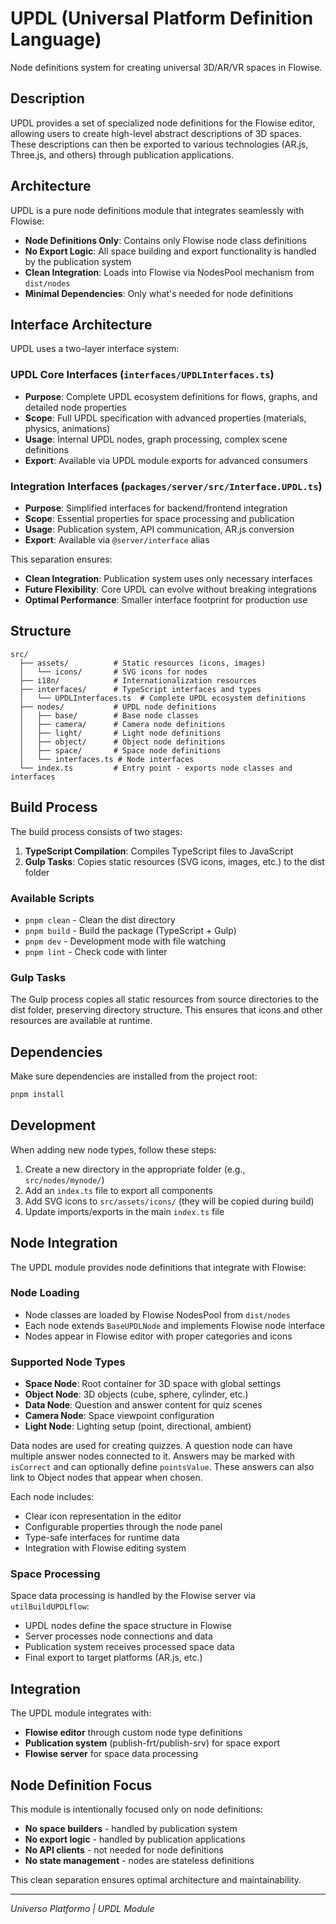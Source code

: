 # UPDL (Universal Platform Definition Language)

Node definitions system for creating universal 3D/AR/VR spaces in Flowise.

## Description

UPDL provides a set of specialized node definitions for the Flowise editor, allowing users to create high-level abstract descriptions of 3D spaces. These descriptions can then be exported to various technologies (AR.js, Three.js, and others) through publication applications.

## Architecture

UPDL is a pure node definitions module that integrates seamlessly with Flowise:

-   **Node Definitions Only**: Contains only Flowise node class definitions
-   **No Export Logic**: All space building and export functionality is handled by the publication system
-   **Clean Integration**: Loads into Flowise via NodesPool mechanism from `dist/nodes`
-   **Minimal Dependencies**: Only what's needed for node definitions

## Interface Architecture

UPDL uses a two-layer interface system:

### UPDL Core Interfaces (`interfaces/UPDLInterfaces.ts`)

-   **Purpose**: Complete UPDL ecosystem definitions for flows, graphs, and detailed node properties
-   **Scope**: Full UPDL specification with advanced properties (materials, physics, animations)
-   **Usage**: Internal UPDL nodes, graph processing, complex scene definitions
-   **Export**: Available via UPDL module exports for advanced consumers

### Integration Interfaces (`packages/server/src/Interface.UPDL.ts`)

-   **Purpose**: Simplified interfaces for backend/frontend integration
-   **Scope**: Essential properties for space processing and publication
-   **Usage**: Publication system, API communication, AR.js conversion
-   **Export**: Available via `@server/interface` alias

This separation ensures:

-   **Clean Integration**: Publication system uses only necessary interfaces
-   **Future Flexibility**: Core UPDL can evolve without breaking integrations
-   **Optimal Performance**: Smaller interface footprint for production use

## Structure

```
src/
  ├── assets/          # Static resources (icons, images)
  │   └── icons/       # SVG icons for nodes
  ├── i18n/            # Internationalization resources
  ├── interfaces/      # TypeScript interfaces and types
  │   └── UPDLInterfaces.ts  # Complete UPDL ecosystem definitions
  ├── nodes/           # UPDL node definitions
  │   ├── base/        # Base node classes
  │   ├── camera/      # Camera node definitions
  │   ├── light/       # Light node definitions
  │   ├── object/      # Object node definitions
  │   ├── space/       # Space node definitions
  │   └── interfaces.ts # Node interfaces
  └── index.ts         # Entry point - exports node classes and interfaces
```

## Build Process

The build process consists of two stages:

1. **TypeScript Compilation**: Compiles TypeScript files to JavaScript
2. **Gulp Tasks**: Copies static resources (SVG icons, images, etc.) to the dist folder

### Available Scripts

-   `pnpm clean` - Clean the dist directory
-   `pnpm build` - Build the package (TypeScript + Gulp)
-   `pnpm dev` - Development mode with file watching
-   `pnpm lint` - Check code with linter

### Gulp Tasks

The Gulp process copies all static resources from source directories to the dist folder, preserving directory structure. This ensures that icons and other resources are available at runtime.

## Dependencies

Make sure dependencies are installed from the project root:

```bash
pnpm install
```

## Development

When adding new node types, follow these steps:

1. Create a new directory in the appropriate folder (e.g., `src/nodes/mynode/`)
2. Add an `index.ts` file to export all components
3. Add SVG icons to `src/assets/icons/` (they will be copied during build)
4. Update imports/exports in the main `index.ts` file

## Node Integration

The UPDL module provides node definitions that integrate with Flowise:

### Node Loading

-   Node classes are loaded by Flowise NodesPool from `dist/nodes`
-   Each node extends `BaseUPDLNode` and implements Flowise node interface
-   Nodes appear in Flowise editor with proper categories and icons

### Supported Node Types

-   **Space Node**: Root container for 3D space with global settings
-   **Object Node**: 3D objects (cube, sphere, cylinder, etc.)
-   **Data Node**: Question and answer content for quiz scenes
-   **Camera Node**: Space viewpoint configuration
-   **Light Node**: Lighting setup (point, directional, ambient)

Data nodes are used for creating quizzes. A question node can have multiple answer nodes connected to it. Answers may be marked with `isCorrect` and can optionally define `pointsValue`. These answers can also link to Object nodes that appear when chosen.

Each node includes:

-   Clear icon representation in the editor
-   Configurable properties through the node panel
-   Type-safe interfaces for runtime data
-   Integration with Flowise editing system

### Space Processing

Space data processing is handled by the Flowise server via `utilBuildUPDLflow`:

-   UPDL nodes define the space structure in Flowise
-   Server processes node connections and data
-   Publication system receives processed space data
-   Final export to target platforms (AR.js, etc.)

## Integration

The UPDL module integrates with:

-   **Flowise editor** through custom node type definitions
-   **Publication system** (publish-frt/publish-srv) for space export
-   **Flowise server** for space data processing

## Node Definition Focus

This module is intentionally focused only on node definitions:

-   **No space builders** - handled by publication system
-   **No export logic** - handled by publication applications
-   **No API clients** - not needed for node definitions
-   **No state management** - nodes are stateless definitions

This clean separation ensures optimal architecture and maintainability.

---

_Universo Platformo | UPDL Module_
